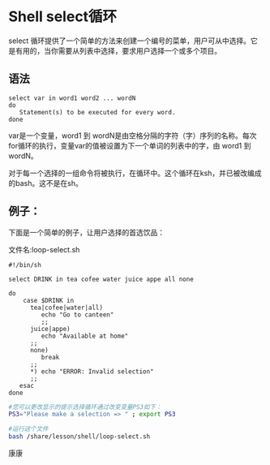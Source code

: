 # Shell select循环			

select 循环提供了一个简单的方法来创建一个编号的菜单，用户可从中选择。它是有用的，当你需要从列表中选择，要求用户选择一个或多个项目。

## 语法

```shell
select var in word1 word2 ... wordN
do
   Statement(s) to be executed for every word.
done
```

var是一个变量，word1 到 wordN是由空格分隔的字符（字）序列的名称。每次for循环的执行，变量var的值被设置为下一个单词的列表中的字，由 word1 到wordN。

对于每一个选择的一组命令将被执行，在循环中。这个循环在ksh，并已被改编成的bash。这不是在sh。

## 例子：

下面是一个简单的例子，让用户选择的首选饮品：

文件名:loop-select.sh

```shell
#!/bin/sh

select DRINK in tea cofee water juice appe all none

do
	case $DRINK in
      tea|cofee|water|all) 
         echo "Go to canteen"
         ;;
      juice|appe)
         echo "Available at home"
      ;;
      none) 
         break 
      ;;
      *) echo "ERROR: Invalid selection" 
      ;;
   esac
done
```

```bash
#您可以更改显示的提示选择循环通过改变变量PS3如下：
PS3="Please make a selection => " ; export PS3

#运行这个文件
bash /share/lesson/shell/loop-select.sh
```

康康